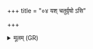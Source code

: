+++
title = "०४ यश् चतुर्वृषो ऽसि"

+++
<details><summary>मूलम् (GR)</summary>

यश् चतुर्वृषो ऽसि  
(…) ॥ +++(see 1b)+++
</details>